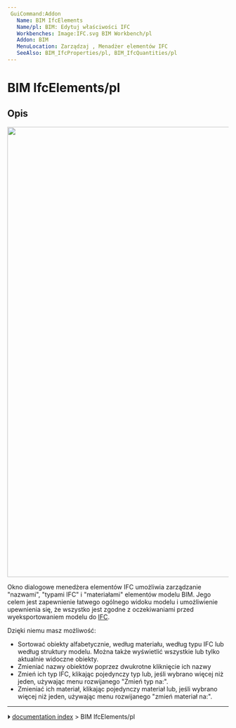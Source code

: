 ```yaml
---
 GuiCommand:Addon
   Name: BIM IfcElements
   Name/pl: BIM: Edytuj właściwości IFC
   Workbenches: Image:IFC.svg BIM Workbench/pl
   Addon: BIM
   MenuLocation: Zarządzaj , Menadżer elementów IFC
   SeeAlso: BIM_IfcProperties/pl, BIM_IfcQuantities/pl
---
```


# BIM IfcElements/pl



## Opis

<img alt="" src=images/BIM_ifcelements_screenshot.png  style="width:1024px;">

Okno dialogowe menedżera elementów IFC umożliwia zarządzanie \"nazwami\", \"typami IFC\" i \"materiałami\" elementów modelu BIM. Jego celem jest zapewnienie łatwego ogólnego widoku modelu i umożliwienie upewnienia się, że wszystko jest zgodne z oczekiwaniami przed wyeksportowaniem modelu do [IFC](Arch_IFC/pl.md).

Dzięki niemu masz możliwość:

-   Sortować obiekty alfabetycznie, według materiału, według typu IFC lub według struktury modelu. Można także wyświetlić wszystkie lub tylko aktualnie widoczne obiekty.
-   Zmieniać nazwy obiektów poprzez dwukrotne kliknięcie ich nazwy
-   Zmień ich typ IFC, klikając pojedynczy typ lub, jeśli wybrano więcej niż jeden, używając menu rozwijanego \"Zmień typ na:\".
-   Zmieniać ich materiał, klikając pojedynczy materiał lub, jeśli wybrano więcej niż jeden, używając menu rozwijanego \"zmień materiał na:\".



---
⏵ [documentation index](../README.md) > BIM IfcElements/pl
